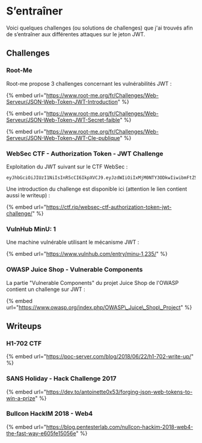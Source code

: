 # S’entraîner

Voici quelques challenges \(ou solutions de challenges\) que j'ai trouvés afin de s’entraîner aux différentes attaques sur le jeton JWT.

## Challenges

### Root-Me

Root-me propose 3 challenges concernant les vulnérabilités JWT :

{% embed url="https://www.root-me.org/fr/Challenges/Web-Serveur/JSON-Web-Token-JWT-Introduction" %}

{% embed url="https://www.root-me.org/fr/Challenges/Web-Serveur/JSON-Web-Token-JWT-Secret-faible" %}

{% embed url="https://www.root-me.org/fr/Challenges/Web-Serveur/JSON-Web-Token-JWT-Cle-publique" %}

### WebSec CTF - Authorization Token - JWT Challenge

Exploitation du JWT suivant sur le CTF WebSec :

```text
eyJhbGciOiJIUzI1NiIsInR5cCI6IkpXVCJ9.eyJzdWIiOiIxMjM0NTY3ODkwIiwibmFtZSI6IkFtYXppbmcgSGF4eDByIiwiZXhwIjoiMTQ2NjI3MDcyMiIsImFkbWluIjp0cnVlfQ.UL9Pz5HbaMdZCV9cS9OcpccjrlkcmLovL2A2aiKiAOY
```

Une introduction du challenge est disponible ici \(attention le lien contient aussi le writeup\) :

{% embed url="https://ctf.rip/websec-ctf-authorization-token-jwt-challenge/" %}

### VulnHub MinU: 1

Une machine vulnérable utilisant le mécanisme JWT :

{% embed url="https://www.vulnhub.com/entry/minu-1,235/" %}

### OWASP Juice Shop - Vulnerable Components

La partie "Vulnerable Components" du projet Juice Shop de l'OWASP contient un challenge sur JWT :

{% embed url="https://www.owasp.org/index.php/OWASP\_Juice\_Shop\_Project" %}

## Writeups

### H1-702 CTF

{% embed url="https://poc-server.com/blog/2018/06/22/h1-702-write-up/" %}

### SANS Holiday - Hack Challenge 2017

{% embed url="https://dev.to/antoinette0x53/forging-json-web-tokens-to-win-a-prize" %}

### Bullcon HackIM 2018 - Web4

{% embed url="https://blog.pentesterlab.com/nullcon-hackim-2018-web4-the-fast-way-e605fe15056e" %}

## 

